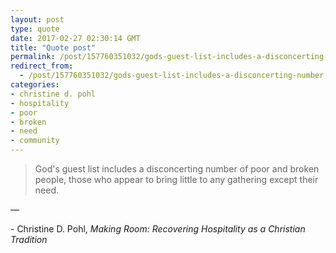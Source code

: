 ```yaml
---
layout: post
type: quote
date: 2017-02-27 02:30:14 GMT
title: "Quote post"
permalink: /post/157760351032/gods-guest-list-includes-a-disconcerting-number
redirect_from: 
  - /post/157760351032/gods-guest-list-includes-a-disconcerting-number
categories:
- christine d. pohl
- hospitality
- poor
- broken
- need
- community
---
```

<blockquote>God's guest list includes a disconcerting number of poor and broken people, those who appear to bring little to any gathering except their need.</blockquote>

 — <p>- Christine D. Pohl, <i>Making Room: Recovering Hospitality as a Christian Tradition</i></p>